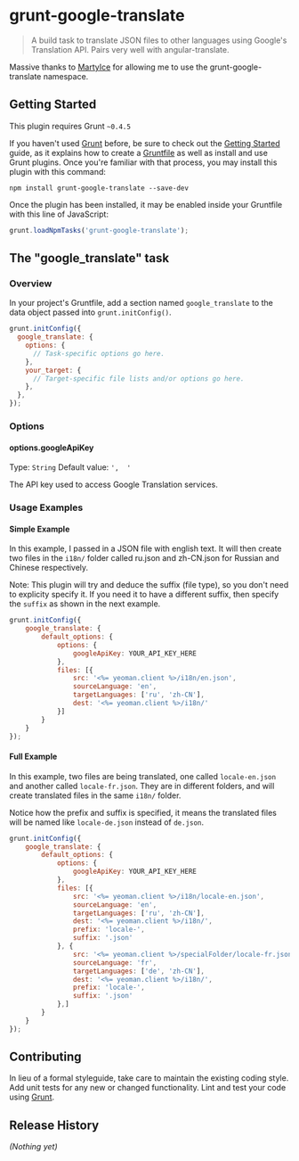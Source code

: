 # grunt-google-translate

> A build task to translate JSON files to other languages using Google's Translation API. Pairs very well with angular-translate.

Massive thanks to [MartyIce](https://github.com/MartyIce) for allowing me to use the grunt-google-translate namespace.

## Getting Started
This plugin requires Grunt `~0.4.5`

If you haven't used [Grunt](http://gruntjs.com/) before, be sure to check out the [Getting Started](http://gruntjs.com/getting-started) guide, as it explains how to create a [Gruntfile](http://gruntjs.com/sample-gruntfile) as well as install and use Grunt plugins. Once you're familiar with that process, you may install this plugin with this command:

```shell
npm install grunt-google-translate --save-dev
```

Once the plugin has been installed, it may be enabled inside your Gruntfile with this line of JavaScript:

```js
grunt.loadNpmTasks('grunt-google-translate');
```

## The "google_translate" task

### Overview
In your project's Gruntfile, add a section named `google_translate` to the data object passed into `grunt.initConfig()`.

```js
grunt.initConfig({
  google_translate: {
    options: {
      // Task-specific options go here.
    },
    your_target: {
      // Target-specific file lists and/or options go here.
    },
  },
});
```

### Options

#### options.googleApiKey
Type: `String`
Default value: `',  '`

The API key used to access Google Translation services.

### Usage Examples

#### Simple Example
In this example, I passed in a JSON file with english text. It will then create two files in the ```i18n/``` folder called ru.json and zh-CN.json for Russian and Chinese respectively.

Note: This plugin will try and deduce the suffix (file type), so you don't need to explicity specify it. If you need it to have a different suffix, then specify the ```suffix``` as shown in the next example.

```js
grunt.initConfig({
    google_translate: {
        default_options: {
            options: {
                googleApiKey: YOUR_API_KEY_HERE
            },
            files: [{
                src: '<%= yeoman.client %>/i18n/en.json',
                sourceLanguage: 'en',
                targetLanguages: ['ru', 'zh-CN'],
                dest: '<%= yeoman.client %>/i18n/'
            }]
        }
    }
});
```

#### Full Example
In this example, two files are being translated, one called ```locale-en.json``` and another called ```locale-fr.json```. They are in different folders, and will create translated files in the same ```i18n/``` folder.

Notice how the prefix and suffix is specified, it means the translated files will be named like ```locale-de.json``` instead of ```de.json```.

```js
grunt.initConfig({
    google_translate: {
        default_options: {
            options: {
                googleApiKey: YOUR_API_KEY_HERE
            },
            files: [{
                src: '<%= yeoman.client %>/i18n/locale-en.json',
                sourceLanguage: 'en',
                targetLanguages: ['ru', 'zh-CN'],
                dest: '<%= yeoman.client %>/i18n/',
                prefix: 'locale-',
                suffix: '.json'
            }, {
                src: '<%= yeoman.client %>/specialFolder/locale-fr.json',
                sourceLanguage: 'fr',
                targetLanguages: ['de', 'zh-CN'],
                dest: '<%= yeoman.client %>/i18n/',
                prefix: 'locale-',
                suffix: '.json'
            },]
        }
    }
});
```

## Contributing
In lieu of a formal styleguide, take care to maintain the existing coding style. Add unit tests for any new or changed functionality. Lint and test your code using [Grunt](http://gruntjs.com/).

## Release History
_(Nothing yet)_
